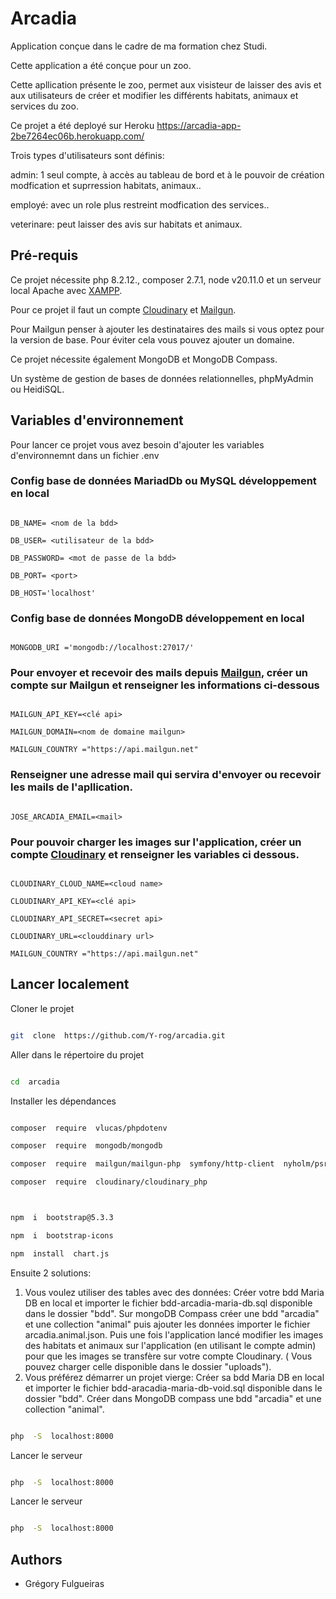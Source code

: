 # Arcadia

Application conçue dans le cadre de ma formation chez Studi.

Cette application a été conçue pour un zoo.

Cette apllication présente le zoo, permet aux visisteur de laisser des avis et aux utilisateurs de créer et modifier les différents habitats, animaux et services du zoo.

Ce projet a été deployé sur Heroku https://arcadia-app-2be7264ec06b.herokuapp.com/

Trois types d'utilisateurs sont définis:

admin: 1 seul compte, à accès au tableau de bord et à le pouvoir de création modfication et suprression habitats, animaux..

employé: avec un role plus restreint modfication des services..

veterinare: peut laisser des avis sur habitats et animaux.

## Pré-requis

Ce projet nécessite php 8.2.12., composer 2.7.1, node v20.11.0 et un serveur local Apache avec [XAMPP](https://www.apachefriends.org/fr/).

Pour ce projet il faut un compte [Cloudinary](https://cloudinary.com/) et [Mailgun](https://www.mailgun.com/).

Pour Mailgun penser à ajouter les destinataires des mails si vous optez pour la version de base. Pour éviter cela vous pouvez ajouter un domaine.

Ce projet nécessite également MongoDB et MongoDB Compass.

Un système de gestion de bases de données relationnelles, phpMyAdmin ou HeidiSQL.

## Variables d'environnement

Pour lancer ce projet vous avez besoin d'ajouter les variables d'environnemnt dans un fichier .env

### Config base de données MariadDb ou MySQL développement en local

```

DB_NAME= <nom de la bdd>

DB_USER= <utilisateur de la bdd>

DB_PASSWORD= <mot de passe de la bdd>

DB_PORT= <port>

DB_HOST='localhost'

```

### Config base de données MongoDB développement en local

```

MONGODB_URI ='mongodb://localhost:27017/'

```

### Pour envoyer et recevoir des mails depuis [Mailgun](https://www.mailgun.com/), créer un compte sur Mailgun et renseigner les informations ci-dessous

```

MAILGUN_API_KEY=<clé api>

MAILGUN_DOMAIN=<nom de domaine mailgun>

MAILGUN_COUNTRY ="https://api.mailgun.net"

```

### Renseigner une adresse mail qui servira d'envoyer ou recevoir les mails de l'apllication.

```

JOSE_ARCADIA_EMAIL=<mail>

```

### Pour pouvoir charger les images sur l'application, créer un compte [Cloudinary](https://cloudinary.com/) et renseigner les variables ci dessous.

```

CLOUDINARY_CLOUD_NAME=<cloud name>

CLOUDINARY_API_KEY=<clé api>

CLOUDINARY_API_SECRET=<secret api>

CLOUDINARY_URL=<clouddinary url>

MAILGUN_COUNTRY ="https://api.mailgun.net"

```

## Lancer localement

Cloner le projet

```bash

git  clone  https://github.com/Y-rog/arcadia.git

```

Aller dans le répertoire du projet

```bash

cd  arcadia

```

Installer les dépendances

```bash

composer  require  vlucas/phpdotenv

composer  require  mongodb/mongodb

composer  require  mailgun/mailgun-php  symfony/http-client  nyholm/psr7

composer  require  cloudinary/cloudinary_php



npm  i  bootstrap@5.3.3

npm  i  bootstrap-icons

npm  install  chart.js

```

Ensuite 2 solutions:

1.  Vous voulez utiliser des tables avec des données:
    Créer votre bdd Maria DB en local et importer le fichier bdd-arcadia-maria-db.sql disponible dans le dossier "bdd".
    Sur mongoDB Compass créer une bdd "arcadia" et une collection "animal" puis ajouter les données importer le fichier arcadia.animal.json.
    Puis une fois l'application lancé modifier les images des habitats et animaux sur l'application (en utilisant le compte admin) pour que les images se transfère sur votre compte Cloudinary. ( Vous pouvez charger celle disponible dans le dossier "uploads").
2.  Vous préférez démarrer un projet vierge:
    Créer sa bdd Maria DB en local et importer le fichier bdd-aracadia-maria-db-void.sql disponible dans le dossier "bdd".
    Créer dans MongoDB compass une bdd "arcadia" et une collection "animal".

```bash

php  -S  localhost:8000

```

Lancer le serveur

```bash

php  -S  localhost:8000

```

Lancer le serveur

```bash

php  -S  localhost:8000

```

## Authors

- Grégory Fulgueiras
